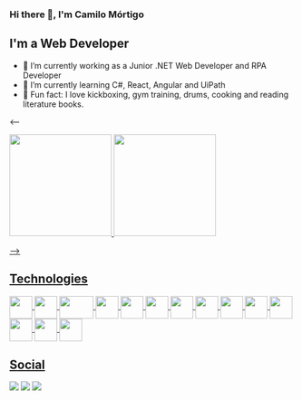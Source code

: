 ### Hi there 👋, I'm Camilo Mórtigo

## I'm a Web Developer
- 🔭 I’m currently working as a Junior .NET Web Developer and RPA Developer
- 🌱 I’m currently learning C#, React, Angular and UiPath
- :muscle: Fun fact: I love kickboxing, gym training, drums, cooking and reading literature books.

<--<div>
  <a href="https://github.com/JCamiloMRincon">
  <img height=180cm src="https://github-readme-stats.vercel.app/api?username=JCamiloMRincon&show_icons=true&theme=merko">
  <img height=180cm src="https://github-readme-stats.vercel.app/api/top-langs/?username=JCamiloMRincon&langs_count=8&theme=merko">
 </div>-->

 ## Technologies 
  <div style="display: inline_block">
    <img align="center" height="40" width="40" src="https://cdn.jsdelivr.net/gh/devicons/devicon/icons/csharp/csharp-original.svg">
    <img align="center" height="40" width="40" src="https://cdn.jsdelivr.net/gh/devicons/devicon/icons/dotnetcore/dotnetcore-original.svg">
    <img align="center" height="40" width="60" src="https://cdn.jsdelivr.net/gh/devicons/devicon/icons/azure/azure-original-wordmark.svg">
    <img align="center" height="40" width="40" src="https://cdn.jsdelivr.net/gh/devicons/devicon/icons/html5/html5-original-wordmark.svg">
    <img align="center" height="40" width="40" src="https://cdn.jsdelivr.net/gh/devicons/devicon/icons/css3/css3-original-wordmark.svg">
    <img align="center" height="40" width="40" src="https://cdn.jsdelivr.net/gh/devicons/devicon/icons/javascript/javascript-original.svg">
    <img align="center" height="40" width="40" src="https://cdn.jsdelivr.net/gh/devicons/devicon/icons/sass/sass-original.svg">
    <img align="center" height="40" width="40" src="https://cdn.jsdelivr.net/gh/devicons/devicon/icons/java/java-original-wordmark.svg">
    <img align="center" height="40" width="40" src="https://cdn.jsdelivr.net/gh/devicons/devicon/icons/kotlin/kotlin-original.svg">
    <img align="center" height="40" width="40" src="https://cdn.jsdelivr.net/gh/devicons/devicon/icons/android/android-plain-wordmark.svg">
    <img align="center" height="40" width="40" src="https://cdn.jsdelivr.net/gh/devicons/devicon/icons/python/python-original-wordmark.svg">
    <img align="center" height="40" width="40" src="https://cdn.jsdelivr.net/gh/devicons/devicon/icons/flask/flask-original-wordmark.svg">
    <img align="center" height="40" width="40" src="https://cdn.jsdelivr.net/gh/devicons/devicon/icons/mysql/mysql-original-wordmark.svg">
    <img align="center" height="40" width="40" src="https://cdn.jsdelivr.net/gh/devicons/devicon/icons/matlab/matlab-original.svg">
  </div>
  
  ## Social
  
  <div>
    <a href="https://www.facebook.com/juancamilo.mortigo" target="_blank"><img src="https://img.shields.io/badge/Facebook-1877F2?style=for-the-badge&logo=facebook&logoColor=white" target="_blank"></a>
    <a href="https://www.instagram.com/jcmortigor/" target="_blank"><img src="https://img.shields.io/badge/Instagram-E4405F?style=for-the-badge&logo=instagram&logoColor=white" target="_blank"></a>
    <a href="https://www.linkedin.com/in/juan-camilo-mortigo" target="_blank"><img src="https://img.shields.io/badge/LinkedIn-0077B5?style=for-the-badge&logo=linkedin&logoColor=white" target="_blank"></a>
  </div>

